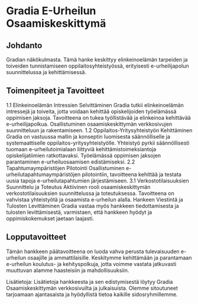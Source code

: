 # Gradia E-Urheilun Osaamiskeskittymä

## Johdanto
Gradian näkökulmasta. Tämä hanke keskittyy elinkeinoelämän tarpeiden ja toiveiden tunnistamiseen oppilaitosyhteistyössä, erityisesti e-urheilijapolun suunnittelussa ja kehittämisessä.

## Toimenpiteet ja Tavoitteet

1.1 Elinkeinoelämän Intressien Selvittäminen
Gradia tutkii elinkeinoelämän intressejä ja toiveita, jotta voidaan kehittää opiskelijoiden työelämässä oppimisen jaksoja.
Tavoitteena on tukea työllistävää ja elinkeinoa kehittävää e-urheilijapolkua.
Osallistuminen osaamiskeskittymän verkkosivujen suunnitteluun ja rakentamiseen.
1.2 Oppilaitos-Yritysyhteistyön Kehittäminen
Gradia on vastuussa mallin ja konseptin luomisesta säännölliselle ja systemaattiselle oppilaitos-yritysyhteistyölle.
Yhteistyö pyrkii säännöllisesti tuomaan e-urheilutoimialaan liittyviä kehittämistoimeksiantoja opiskelijatiimien ratkottavaksi.
Työelämässä oppimisen jaksojen parantaminen e-urheiluosaamisen edistämiseksi.
2.2 Tapahtumaympäristöjen Pilotointi
Osallistuminen e-urheilutapahtumaympäristöjen pilotointiin, tavoitteena kehittää ja testata uusia tapoja e-urheilutapahtumien järjestämiseen.
3.1 Verkostotilaisuuksien Suunnittelu ja Toteutus
Aktiivinen rooli osaamiskeskittymän verkostotilaisuuksien suunnittelussa ja toteutuksessa.
Tavoitteena on vahvistaa yhteistyötä ja osaamista e-urheilun alalla.
Hankeen Viestintä ja Tulosten Levittäminen
Gradia vastaa myös hankkeen tiedottamisesta ja tulosten levittämisestä, varmistaen, että hankkeen hyödyt ja oppimiskokemukset jaetaan laajasti.

## Lopputavoitteet
Tämän hankkeen päätavoitteena on luoda vahva perusta tulevaisuuden e-urheilun osaajille ja ammattilaisille. Keskitymme kehittämään ja parantamaan e-urheilun koulutus- ja kehityspolkuja, jotta voimme vastata jatkuvasti muuttuvan alamme haasteisiin ja mahdollisuuksiin.

Lisätietoja: Lisätietoja hankkeesta ja sen edistymisestä löytyy Gradia Osaamiskeskittymän verkkosivuilta ja julkaisuista. Olemme sitoutuneet tarjoamaan ajantasaista ja hyödyllistä tietoa kaikille sidosryhmillemme.

